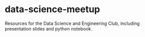 # data-science-meetup

Resources for the Data Science and Engineering Club, including presentation slides and python notebook.
